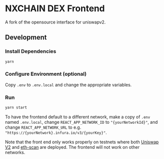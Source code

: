 # NXCHAIN DEX Frontend

A fork of the opensource interface for uniswapv2.

## Development

### Install Dependencies

```bash
yarn
```

### Configure Environment (optional)

Copy `.env` to `.env.local` and change the appropriate variables.

### Run

```bash
yarn start
```

To have the frontend default to a different network, make a copy of `.env` named `.env.local`, 
change `REACT_APP_NETWORK_ID` to `"{yourNetworkId}"`, and change `REACT_APP_NETWORK_URL` to e.g. 
`"https://{yourNetwork}.infura.io/v3/{yourKey}"`. 

Note that the front end only works properly on testnets where both 
[Uniswap V2](https://uniswap.org/docs/v2/smart-contracts/factory/) and 
[eth-scan](https://github.com/MyCryptoHQ/eth-scan) are deployed.
The frontend will not work on other networks.
